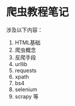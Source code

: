 # 爬虫教程笔记

涉及以下内容：
1. HTML基础
2. 爬虫概念
3. 反爬手段
4. urllib
5. requests
6. xpath
7. bs4
8. selenium
9. scrapy
等